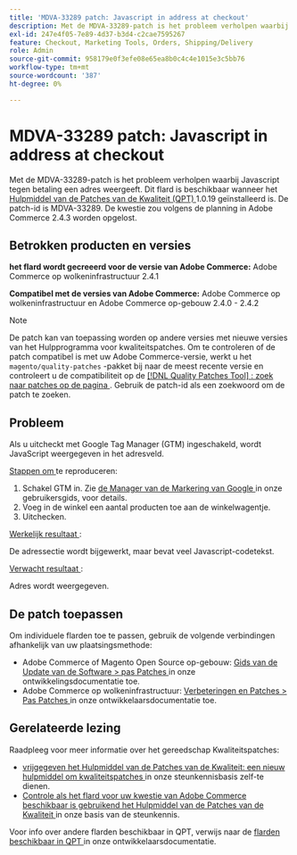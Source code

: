 ```yaml
---
title: 'MDVA-33289 patch: Javascript in address at checkout'
description: Met de MDVA-33289-patch is het probleem verholpen waarbij Javascript tegen betaling een adres weergeeft. Deze patch is beschikbaar wanneer [Quality Patches Tool (QPT)] (/help/announcements/adobe-commerce-announcements/magento-quality-patches-released-new-tool-to-self-serve-quality-patches.md) 1.0.19 is geïnstalleerd. De patch-id is MDVA-33289. De kwestie zou volgens de planning in Adobe Commerce 2.4.3 worden opgelost.
exl-id: 247e4f05-7e89-4d37-b3d4-c2cae7595267
feature: Checkout, Marketing Tools, Orders, Shipping/Delivery
role: Admin
source-git-commit: 958179e0f3efe08e65ea8b0c4c4e1015e3c5bb76
workflow-type: tm+mt
source-wordcount: '387'
ht-degree: 0%

---
```


# MDVA-33289 patch: Javascript in address at checkout

Met de MDVA-33289-patch is het probleem verholpen waarbij Javascript tegen betaling een adres weergeeft. Dit flard is beschikbaar wanneer het [ Hulpmiddel van de Patches van de Kwaliteit (QPT) ](/help/announcements/adobe-commerce-announcements/magento-quality-patches-released-new-tool-to-self-serve-quality-patches.md) 1.0.19 geïnstalleerd is. De patch-id is MDVA-33289. De kwestie zou volgens de planning in Adobe Commerce 2.4.3 worden opgelost.

## Betrokken producten en versies

**het flard wordt gecreeerd voor de versie van Adobe Commerce:** Adobe Commerce op wolkeninfrastructuur 2.4.1

**Compatibel met de versies van Adobe Commerce:** Adobe Commerce op wolkeninfrastructuur en Adobe Commerce op-gebouw 2.4.0 - 2.4.2

>[!NOTE]
>
>De patch kan van toepassing worden op andere versies met nieuwe versies van het Hulpprogramma voor kwaliteitspatches. Om te controleren of de patch compatibel is met uw Adobe Commerce-versie, werkt u het `magento/quality-patches` -pakket bij naar de meest recente versie en controleert u de compatibiliteit op de [[!DNL Quality Patches Tool] : zoek naar patches op de pagina ](https://devdocs.magento.com/quality-patches/tool.html#patch-grid) . Gebruik de patch-id als een zoekwoord om de patch te zoeken.

## Probleem

Als u uitcheckt met Google Tag Manager (GTM) ingeschakeld, wordt JavaScript weergegeven in het adresveld.

<u> Stappen om </u> te reproduceren:

1. Schakel GTM in. Zie [ de Manager van de Markering van Google ](https://docs.magento.com/user-guide/marketing/google-tag-manager.html) in onze gebruikersgids, voor details.
1. Voeg in de winkel een aantal producten toe aan de winkelwagentje.
1. Uitchecken.

<u> Werkelijk resultaat </u>:

De adressectie wordt bijgewerkt, maar bevat veel Javascript-codetekst.

<u> Verwacht resultaat </u>:

Adres wordt weergegeven.

## De patch toepassen

Om individuele flarden toe te passen, gebruik de volgende verbindingen afhankelijk van uw plaatsingsmethode:

* Adobe Commerce of Magento Open Source op-gebouw: [ Gids van de Update van de Software > pas Patches ](https://devdocs.magento.com/guides/v2.4/comp-mgr/patching/mqp.html) in onze ontwikkelingsdocumentatie toe.
* Adobe Commerce op wolkeninfrastructuur: [ Verbeteringen en Patches > Pas Patches ](https://devdocs.magento.com/cloud/project/project-patch.html) in onze ontwikkelaarsdocumentatie toe.

## Gerelateerde lezing

Raadpleeg voor meer informatie over het gereedschap Kwaliteitspatches:

* [ vrijgegeven het Hulpmiddel van de Patches van de Kwaliteit: een nieuw hulpmiddel om kwaliteitspatches ](/help/announcements/adobe-commerce-announcements/magento-quality-patches-released-new-tool-to-self-serve-quality-patches.md) in onze steunkennisbasis zelf-te dienen.
* [ Controle als het flard voor uw kwestie van Adobe Commerce beschikbaar is gebruikend het Hulpmiddel van de Patches van de Kwaliteit ](/help/support-tools/patches-available-in-qpt-tool/check-patch-for-magento-issue-with-magento-quality-patches.md) in onze basis van de steunkennis.

Voor info over andere flarden beschikbaar in QPT, verwijs naar de [ flarden beschikbaar in QPT ](https://devdocs.magento.com/quality-patches/tool.html#patch-grid) in onze ontwikkelaarsdocumentatie.

